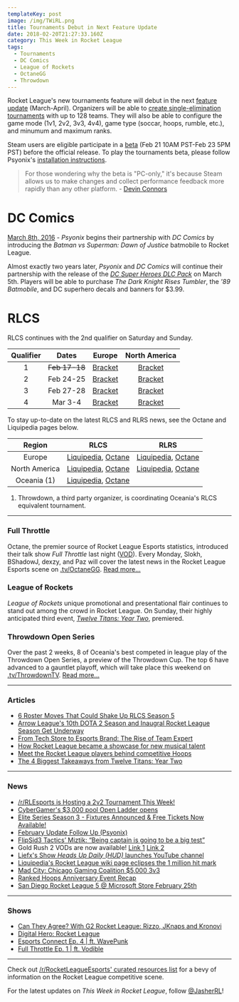```yaml
---
templateKey: post
image: /img/TWiRL.png
title: Tournaments Debut in Next Feature Update
date: 2018-02-20T21:27:33.160Z
category: This Week in Rocket League
tags:
  - Tournaments
  - DC Comics
  - League of Rockets
  - OctaneGG
  - Throwdown
---
```


Rocket League's new tournaments feature will debut in the next [feature update](https://www.rocketleague.com/news/rocket-league-roadmap-spring-2018/) (March-April). Organizers will be able to [create single-elimination tournaments](http://www.ign.com/articles/2017/09/13/rocket-leagues-new-tournament-system-aims-to-get-players-into-esports) with up to 128 teams. They will also be able to configure the game mode (1v1, 2v2, 3v3, 4v4), game type (soccar, hoops, rumble, etc.), and minumum and maximum ranks.

Steam users are eligible participate in a [beta](https://www.rocketleague.com/news/tournaments-beta-coming-to-steam-february-21-23/) (Feb 21 10AM PST-Feb 23 5PM PST) before the official release. To play the tournaments beta, please follow Psyonix's [installation instructions](https://www.rocketleague.com/news/tournaments-beta-coming-to-steam-february-21-23/).

> For those wondering why the beta is "PC-only," it's because Steam allows us to make changes and collect performance feedback more rapidly than any other platform. - [Devin Connors](https://www.rocketleague.com/news/roadmap-after-autumn-update/)

# DC Comics
[March 8th, 2016](https://www.rocketleague.com/news/official-batmobile-dlc-coming-march-8/) - *Psyonix* begins their partnership with *DC Comics* by introducing the *Batman vs Superman: Dawn of Justice* batmobile to Rocket League. 

Almost exactly two years later, *Psyonix* and *DC Comics* will continue their partnership with the release of the [*DC Super Heroes DLC Pack*](https://www.rocketleague.com/news/dc-super-heroes-dlc-coming-in-march/) on March 5th. Players will be able to purchase *The Dark Knight Rises Tumbler*, the *'89 Batmobile*, and DC superhero decals and banners for $3.99.

# RLCS

RLCS continues with the 2nd qualifier on Saturday and Sunday.

| **Qualifier** | **Dates** | **Europe** | **North America** |
|:-------------:|:---------:|:----------------------------------------------------------------------------------------:|:----------------------------------------------------------------------------------------:|
| 1 | ~~Feb 17-18~~ | [Bracket](https://smash.gg/tournament/rlcs-season-5/events/eu-open-qualifier-1/overview) | [Bracket](https://smash.gg/tournament/rlcs-season-5/events/na-open-qualifier-1/overview) |
| 2 | Feb 24-25 | [Bracket](https://smash.gg/tournament/rlcs-season-5/events/eu-open-qualifier-2/overview) | [Bracket](https://smash.gg/tournament/rlcs-season-5/events/na-open-qualifier-2/overview) |
| 3 | Feb 27-28 | [Bracket](https://smash.gg/tournament/rlcs-season-5/events/eu-open-qualifier-3/overview) | [Bracket](https://smash.gg/tournament/rlcs-season-5/events/na-open-qualifier-3/overview) |
| 4 | Mar 3-4 | [Bracket](https://smash.gg/tournament/rlcs-season-5/events/eu-open-qualifier-4/overview) | [Bracket](https://smash.gg/tournament/rlcs-season-5/events/na-open-qualifier-4/overview) |

To stay up-to-date on the latest RLCS and RLRS news, see the Octane and Liquipedia pages below. 

| **Region** | **RLCS** | **RLRS** |
|:-------------:|:----------------------------------------------------------------------------------------------------------------------------------------------------------------------------:|:-------------------------------------------------------------------------------------------------------------------------------------------------------------------------------------------------------:|
| Europe | [Liquipedia](http://liquipedia.net/rocketleague/Rocket_League_Championship_Series/Season_5/Europe), [Octane](https://octane.gg/event/rlcs-season-five-europe/) | [Liquipedia](http://liquipedia.net/rocketleague/Rocket_League_Championship_Series/Season_5/Europe/Rocket_League_Rival_Series), [Octane](https://octane.gg/event/rlrs-season-five-europe/) |
| North America | [Liquipedia](http://liquipedia.net/rocketleague/Rocket_League_Championship_Series/Season_5/North_America), [Octane](https://octane.gg/event/rlcs-season-five-north-america/) | [Liquipedia](http://liquipedia.net/rocketleague/Rocket_League_Championship_Series/Season_5/North_America/Rocket_League_Rival_Series), [Octane](https://octane.gg/event/rlrs-season-five-north-america/) |
| Oceania (1) | [Liquipedia](http://liquipedia.net/rocketleague/Rocket_League_Championship_Series/Season_5/Oceania/League_Play), [Octane](https://octane.gg/event/throwdown-season-five/) |  |

1. Throwdown, a third party organizer, is coordinating Oceania's RLCS equivalent tournament.

---

### Full Throttle

Octane, the premier source of Rocket League Esports statistics, introduced their talk show *Full Throttle* last night ([VOD](https://www.twitch.tv/videos/230850472)). Every Monday, Slokh, BShadowJ, dexzy, and Paz will cover the latest news in the Rocket League Esports scene on [.tv/OctaneGG](https://twitch.tv/octanegg). [Read more...](https://octane.gg/news/introducing-full-throttle-the-octane-talk-show/)

### League of Rockets

*League of Rockets* unique promotional and presentational flair continues to stand out among the crowd in Rocket League. On Sunday, their highly anticipated third event, [*Twelve Titans: Year Two*](https://www.youtube.com/watch?v=5quNuAchgkQ), premiered. 

### Throwdown Open Series

Over the past 2 weeks, 8 of Oceania's best competed in league play of the Throwdown Open Series, a preview of the Throwdown Cup. The top 6 have advanced to a gauntlet playoff, which will take place this weekend on [.tv/ThrowdownTV](https://www.twitch.tv/throwdowntv). [Read more...](https://octane.gg/news/throwdown-open-series-league-play-recap/)

---

### Articles

* [6 Roster Moves That Could Shake Up RLCS Season 5](https://www.redbull.com/us-en/rlcs-season-5-biggest-roster-moves)
* [Arrow League's 10th DOTA 2 Season and Inaugral Rocket League Season Get Underway](http://www.esports-news.co.uk/2018/02/15/arrow-league-gets-underway/)
* [From Tech Store to Esports Brand: The Rise of Team Expert](http://rocketeers.gg/team-expert-esports-rocket-league-team-interview/)
* [How Rocket League became a showcase for new musical talent](https://www.pcgamesn.com/rocket-league/rocket-league-soundtrack-edm-conro)
* [Meet the Rocket League players behind competitive Hoops](https://www.redbull.com/us-en/rocket-league-hoops-competitive-interview)
* [The 4 Biggest Takeaways from Twelve Titans: Year Two](http://rocketeers.gg/rocket-league-tournament-twelve-titans-year-two-recap/)

---

### News

* [/r/RLEsports is Hosting a 2v2 Tournament This Week!](https://www.reddit.com/r/RocketLeagueEsports/comments/7yqkcv/rrlesports_is_hosting_a_2v2_tournament_this_week/)
* [CyberGamer's $3,000 pool Open Ladder opens](https://twitter.com/CyberGamerAUS/status/963967423903760386)
* [Elite Series Season 3 - Fixtures Announced & Free Tickets Now Available!](https://www.gfinity.net/news/details/elite-series-season-3-fixtures-announced-free-tickets-now-available)
* [February Update Follow Up (Psyonix)](https://www.rocketleague.com/news/february-update-follow-up/)
* [FlipSid3 Tactics’ Miztik: “Being captain is going to be a big test”](http://rocketeers.gg/flipsid3-tactics-miztik-being-captain-is-going-to-be-a-big-test/)
* Gold Rush 2 VODs are now available! [Link 1](https://twitter.com/GoldRushGG/status/964540868022566912) [Link 2](https://twitter.com/GoldRushGG/status/964941977966882816)
* [Liefx's Show *Heads Up Daily (HUD)* launches YouTube channel](https://www.youtube.com/channel/UCNd3pYPxy4ggwU77oafG6Zw)
* [Liquipedia's Rocket League wiki page eclipses the 1 million hit mark](https://twitter.com/LiquipediaNet/status/963555892682633216)
* [Mad City: Chicago Gaming Coalition $5,000 3v3](https://madcity.gg/events/3v3-chi-rocket-league-open/)
* [Ranked Hoops Anniversary Event Recap](http://www.twitlonger.com/show/n_1sqeftl)
* [San Diego Rocket League 5 @ Microsoft Store February 25th](https://smash.gg/tournament/san-diego-rocket-league-5-at-microsoft-store)

---

### Shows

* [Can They Agree? With G2 Rocket League: Rizzo, JKnaps and Kronovi](https://www.youtube.com/watch?v=UDJjzao-7hc)
* [Digital Hero: Rocket League](https://www.youtube.com/watch?v=ijdXIA6q9_s)
* [Esports Connect Ep. 4 | ft. WavePunk](https://soundcloud.com/user-177448425/caleb-wavepunk-simmons-episode-4)
* [Full Throttle Ep. 1 | ft. Vodible](https://www.twitch.tv/videos/230850472)

---

Check out [/r/RocketLeagueEsports' curated resources list](https://www.reddit.com/r/RocketLeagueEsports/wiki/links) for a bevy of information on the Rocket League competitive scene.

For the latest updates on *This Week in Rocket League*, follow [@JasherRL](https://twitter.com/JasherRL)! 